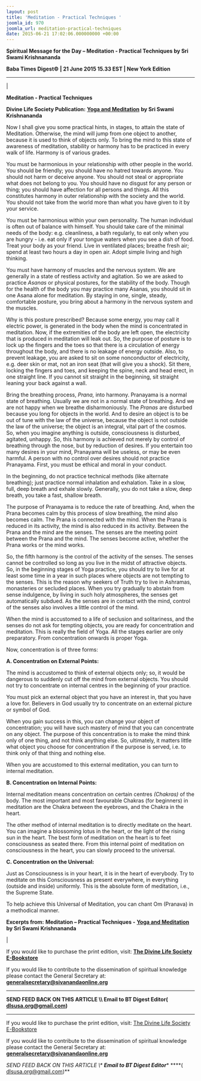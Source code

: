 ```yaml
---
layout: post
title: 'Meditation - Practical Techniques '
joomla_id: 970
joomla_url: meditation-practical-techniques
date: 2015-06-21 17:02:06.000000000 +00:00
---
```

  

















































**Spiritual Message for the Day – Meditation - Practical Techniques by Sri Swami Krishnananda**



**Baba Times Digest© | 21 June 2015 15.33 EST | New York Edition**

* * *

| 

**Meditation - Practical Techniques**

**Divine Life Society Publication:** [**Yoga and Meditation**](http://www.dlshq.org/messages/yogamed.htm) **by Sri Swami Krishnananda**

Now I shall give you some practical hints, in stages, to attain the state of Meditation. Otherwise, the mind will jump from one object to another, because it is used to think of objects only. To bring the mind to this state of awareness of meditation, stability or harmony has to be practiced in every walk of life. Harmony is of various grades.

You must be harmonious in your relationship with other people in the world. You should be friendly; you should have no hatred towards anyone. You should not harm or deceive anyone. You should not steal or appropriate what does not belong to you. You should have no disgust for any person or thing; you should have affection for all persons and things. All this constitutes harmony in outer relationship with the society and the world. You should not take from the world more than what you have given to it by your service.

You must be harmonious within your own personality. The human individual is often out of balance with himself. You should take care of the minimal needs of the body: e.g. cleanliness, a bath regularly, to eat only when you are hungry - i.e. eat only if your tongue waters when you see a dish of food. Treat your body as your friend. Live in ventilated places; breathe fresh air; spend at least two hours a day in open air. Adopt simple living and high thinking.

You must have harmony of muscles and the nervous system. We are generally in a state of restless activity and agitation. So we are asked to practice _Asanas_ or physical postures, for the stability of the body. Though for the health of the body you may practice many Asanas, you should sit in one Asana alone for meditation. By staying in one, single, steady, comfortable posture, you bring about a harmony in the nervous system and the muscles.

Why is this posture prescribed? Because some energy, you may call it electric power, is generated in the body when the mind is concentrated in meditation. Now, if the extremities of the body are left open, the electricity that is produced in meditation will leak out. So, the purpose of posture is to lock up the fingers and the toes so that there is a circulation of energy throughout the body, and there is no leakage of energy outside. Also, to prevent leakage, you are asked to sit on some nonconductor of electricity, e.g. deer skin or mat, not an iron seat (that will give you a shock). Sit there, locking the fingers and toes, and keeping the spine, neck and head erect, in one straight line. If you cannot sit straight in the beginning, sit straight leaning your back against a wall.

Bring the breathing process, _Prana,_ into harmony. Pranayama is a normal state of breathing. Usually we are not in a normal state of breathing. And we are not happy when we breathe disharmoniously. The _Pranas_ are disturbed because you long for objects in the world. And to desire an object is to be out of tune with the law of the universe, because the object is not outside the law of the universe; the object is an integral, vital part of the cosmos. So, when you imagine anything is outside, consciousness is disturbed, agitated, unhappy. So, this harmony is achieved not merely by control of breathing through the nose, but by reduction of desires. If you entertain too many desires in your mind, Pranayama will be useless, or may be even harmful. A person with no control over desires should not practice Pranayama. First, you must be ethical and moral in your conduct.

In the beginning, do not practice technical methods (like alternate breathing); just practice normal inhalation and exhalation. Take in a slow, full, deep breath and exhale slowly. Generally, you do not take a slow, deep breath, you take a fast, shallow breath.

The purpose of Pranayama is to reduce the rate of breathing. And, when the Prana becomes calm by this process of slow breathing, the mind also becomes calm. The Prana is connected with the mind. When the Prana is reduced in its activity, the mind is also reduced in its activity. Between the Prana and the mind are the senses. The senses are the meeting point between the Prana and the mind. The senses become active, whether the Prana works or the mind works.

So, the fifth harmony is the control of the activity of the senses. The senses cannot be controlled so long as you live in the midst of attractive objects. So, in the beginning stages of Yoga practice, you should try to live for at least some time in a year in such places where objects are not tempting to the senses. This is the reason why seekers of Truth try to live in Ashramas, monasteries or secluded places. When you try gradually to abstain from sense indulgence, by living in such holy atmospheres, the senses get automatically subdued. As the senses are in contact with the mind, control of the senses also involves a little control of the mind.

When the mind is accustomed to a life of seclusion and solitariness, and the senses do not ask for tempting objects, you are ready for concentration and meditation. This is really the field of Yoga. All the stages earlier are only preparatory. From concentration onwards is proper Yoga.

Now, concentration is of three forms:

**A. Concentration on External Points:**

The mind is accustomed to think of external objects only; so, it would be dangerous to suddenly cut off the mind from external objects. You should not try to concentrate on internal centres in the beginning of your practice.

You must pick an external object that you have an interest in, that you have a love for. Believers in God usually try to concentrate on an external picture or symbol of God.

When you gain success in this, you can change your object of concentration; you will have such mastery of mind that you can concentrate on any object. The purpose of this concentration is to make the mind think only of one thing, and not think anything else. So, ultimately, it matters little what object you choose for concentration if the purpose is served, i.e. to think only of that thing and nothing else.

When you are accustomed to this external meditation, you can turn to internal meditation.

**B. Concentration on Internal Points:**

Internal meditation means concentration on certain centres _(Chakras)_ of the body. The most important and most favourable Chakras (for beginners) in meditation are the Chakra between the eyebrows, and the Chakra in the heart.

The other method of internal meditation is to directly meditate on the heart. You can imagine a blossoming lotus in the heart, or the light of the rising sun in the heart. The best form of meditation on the heart is to feet consciousness as seated there. From this internal point of meditation on consciousness in the heart, you can slowly proceed to the universal.

**C. Concentration on the Universal:**

Just as Consciousness is in your heart, it is in the heart of everybody. Try to meditate on this Consciousness as present everywhere, in everything (outside and inside) uniformly. This is the absolute form of meditation, i.e., the Supreme State.

To help achieve this Universal of Meditation, you can chant Om (Pranava) in a methodical manner.



**Excerpts from:**  **Meditation – Practical Techniques -** [**Yoga and Meditation**](http://www.dlshq.org/messages/yogamed.htm) **by Sri Swami Krishnananda**

 |



If you would like to purchase the print edition, visit: **[The Divine Life Society E-Bookstore](http://www.dlshq.org/download/download.htm)**

If you would like to contribute to the dissemination of spiritual knowledge please contact the General Secretary at: [](mailto:%20%3Cscript%20type=%27text/javascript%27%3E%20%3C%21--%20var%20prefix%20=%20%27ma%27%20+%20%27il%27%20+%20%27to%27;%20var%20path%20=%20%27hr%27%20+%20%27ef%27%20+%20%27=%27;%20var%20addy57016%20=%20%27generalsecretary%27%20+%20%27@%27;%20addy57016%20=%20addy57016%20+%20%27sivanandaonline%27%20+%20%27.%27%20+%20%27org%27;%20document.write%28%27%3Ca%20%27%20+%20path%20+%20%27%5C%27%27%20+%20prefix%20+%20%27:%27%20+%20addy57016%20+%20%27%5C%27%3E%27%29;%20document.write%28addy57016%29;%20document.write%28%27%3C%5C/a%3E%27%29;%20//--%3E%5Cn%20%3C/script%3E%3Cscript%20type=%27text/javascript%27%3E%20%3C%21--%20document.write%28%27%3Cspan%20style=%5C%27display:%20none;%5C%27%3E%27%29;%20//--%3E%20%3C/script%3EThis%20email%20address%20is%20being%20protected%20from%20spambots.%20You%20need%20JavaScript%20enabled%20to%20view%20it.%20%3Cscript%20type=%27text/javascript%27%3E%20%3C%21--%20document.write%28%27%3C/%27%29;%20document.write%28%27span%3E%27%29;%20//--%3E%20%3C/script%3E?subject=Contribution%20to%20Dissemination%20of%20Spiritual%20Knowledge) **generalsecretary@sivanandaonline.org**

****

**SEND FEED BACK ON THIS ARTICLE \\\ Email to BT Digest Editor[](mailto:%20%3Cscript%20type=%27text/javascript%27%3E%20%3C%21--%20var%20prefix%20=%20%27ma%27%20+%20%27il%27%20+%20%27to%27;%20var%20path%20=%20%27hr%27%20+%20%27ef%27%20+%20%27=%27;%20var%20addy72654%20=%20%27dlsusa.org%27%20+%20%27@%27;%20addy72654%20=%20addy72654%20+%20%27gmail%27%20+%20%27.%27%20+%20%27com%27;%20document.write%28%27%3Ca%20%27%20+%20path%20+%20%27%5C%27%27%20+%20prefix%20+%20%27:%27%20+%20addy72654%20+%20%27%5C%27%3E%27%29;%20document.write%28addy72654%29;%20document.write%28%27%3C%5C/a%3E%27%29;%20//--%3E%5Cn%20%3C/script%3E%3Cscript%20type=%27text/javascript%27%3E%20%3C%21--%20document.write%28%27%3Cspan%20style=%5C%27display:%20none;%5C%27%3E%27%29;%20//--%3E%20%3C/script%3EThis%20email%20address%20is%20being%20protected%20from%20spambots.%20You%20need%20JavaScript%20enabled%20to%20view%20it.%20%3Cscript%20type=%27text/javascript%27%3E%20%3C%21--%20document.write%28%27%3C/%27%29;%20document.write%28%27span%3E%27%29;%20//--%3E%20%3C/script%3E?subject=DLS%20Posts)( [dlsusa.org@gmail.com](mailto:dlsusa.org@gmail.com))**



* * *



  

If you would like to purchase the print edition, visit: [The Divine Life Society E-Bookstore](http://www.dlshq.org/download/download.htm)

If you would like to contribute to the dissemination of spiritual knowledge please contact the General Secretary at: **[generalsecretary@sivanandaonline.org](mailto:generalsecretary@sivanandaonline.org)**

**SEND FEED BACK ON THIS ARTICLE \\\**  **Email to BT Digest Editor**** [](mailto:%20%3Cscript%20type=%27text/javascript%27%3E%20%3C%21--%20var%20prefix%20=%20%27ma%27%20+%20%27il%27%20+%20%27to%27;%20var%20path%20=%20%27hr%27%20+%20%27ef%27%20+%20%27=%27;%20var%20addy72654%20=%20%27dlsusa.org%27%20+%20%27@%27;%20addy72654%20=%20addy72654%20+%20%27gmail%27%20+%20%27.%27%20+%20%27com%27;%20document.write%28%27%3Ca%20%27%20+%20path%20+%20%27%5C%27%27%20+%20prefix%20+%20%27:%27%20+%20addy72654%20+%20%27%5C%27%3E%27%29;%20document.write%28addy72654%29;%20document.write%28%27%3C%5C/a%3E%27%29;%20//--%3E%5Cn%20%3C/script%3E%3Cscript%20type=%27text/javascript%27%3E%20%3C%21--%20document.write%28%27%3Cspan%20style=%5C%27display:%20none;%5C%27%3E%27%29;%20//--%3E%20%3C/script%3EThis%20email%20address%20is%20being%20protected%20from%20spambots.%20You%20need%20JavaScript%20enabled%20to%20view%20it.%20%3Cscript%20type=%27text/javascript%27%3E%20%3C%21--%20document.write%28%27%3C/%27%29;%20document.write%28%27span%3E%27%29;%20//--%3E%20%3C/script%3E?subject=DLS%20Posts)****( [dlsusa.org@gmail.com](mailto:dlsusa.org@gmail.com))**  
